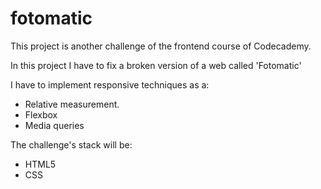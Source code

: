 # fotomatic

This project is another challenge of the frontend course of Codecademy.

In this project I have to fix a broken version of a web called 'Fotomatic'

I have to implement responsive techniques as a:

- Relative measurement.
- Flexbox
- Media queries

The challenge's stack will be:
- HTML5
- CSS
